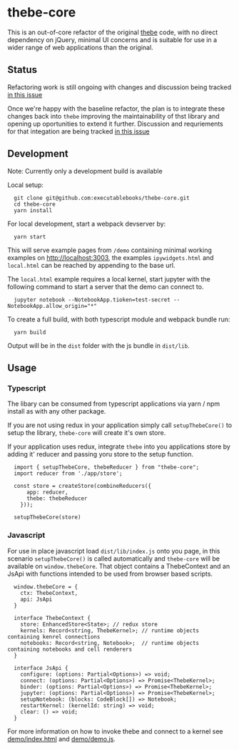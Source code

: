 # thebe-core

This is an out-of-core refactor of the original [thebe](https://github.com/executablebooks/thebe) code, with no direct dependency on jQuery, minimal UI concerns and is suitable for use in a wider range of web applications than the original.

## Status

Refactoring work is still ongoing with changes and discussion being tracked [in this issue](https://github.com/executablebooks/thebe-core/issues/1)

Once we're happy with the baseline refactor, the plan is to integrate these changes back into `thebe` improving the maintainability of thst library and opening up oportunities to extend it further. Discussion and requriements for that integation are being tracked [in this issue](https://github.com/executablebooks/thebe/issues/536)

## Development

Note: Currently only a development build is available

Local setup:

```
  git clone git@github.com:executablebooks/thebe-core.git
  cd thebe-core
  yarn install
```

For local development, start a webpack devserver by:

```
  yarn start
```

This will serve example pages from `/demo` containing minimal working examples on [http://localhost:3003](http://localhost:3003), the examples
`ipywidgets.html` and `local.html` can be reached by appending to the base url.

The `local.html` example requires a local kernel, start jupyter with the following command to start a server that the demo can connect to.

```
  jupyter notebook --NotebookApp.tioken=test-secret --NotebookApp.allow_origin="*"
```

To create a full build, with both typescript module and webpack bundle run:

```
  yarn build
```

Output will be in the `dist` folder with the js bundle in `dist/lib`.

## Usage

### Typescript

The libary can be consumed from typescript applications via yarn / npm install as with any other package.

If you are not using redux in your application simply call `setupThebeCore()` to setup the library, `thebe-core`
will create it's own store.

If your application uses redux, integrate `thebe` into you applications store by adding it' reducer and passing yoru store to the
setup function.

```
  import { setupThebeCore, thebeReducer } from "thebe-core";
  import reducer from './app/store';

  const store = createStore(combineReducers({
      app: reducer,
      thebe: thebeReducer
    }));

  setupThebeCore(store)
```

### Javascript

For use in place javascript load `dist/lib/index.js` onto you page, in this scenario `setupThebeCore()` is called automatically
and `thebe-core` will be available on `window.thebeCore`. That object contains a ThebeContext and an JsApi with functions intended
to be used from browser based scripts.

```
  window.thebeCore = {
    ctx: ThebeContext,
    api: JsApi
  }

  interface ThebeContext {
    store: EnhancedStore<State>; // redux store
    kernels: Record<string, ThebeKernel>; // runtime objects containing kenrel connections
    notebooks: Record<string, Notebook>;  // runtime objects containing notebooks and cell renderers
  }

  interface JsApi {
    configure: (options: Partial<Options>) => void;
    connect: (options: Partial<Options>) => Promise<ThebeKernel>;
    binder: (options: Partial<Options>) => Promise<ThebeKernel>;
    jupyter: (options: Partial<Options>) => Promise<ThebeKernel>;
    setupNotebook: (blocks: CodeBlock[]) => Notebook;
    restartKernel: (kernelId: string) => void;
    clear: () => void;
  }
```

For more information on how to invoke thebe and connect to a kernel see [demo/index.html](./demo/index.html) and [demo/demo.js](./demo/demo.js).
